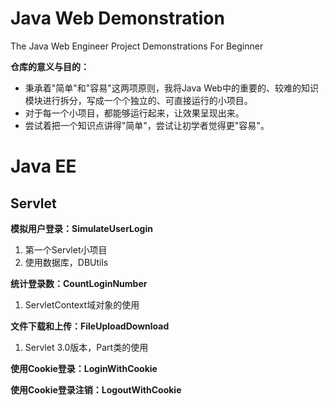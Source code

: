 # Java Web Demonstration
The Java Web Engineer Project Demonstrations For Beginner



**仓库的意义与目的：**

- 秉承着"简单"和"容易"这两项原则，我将Java Web中的重要的、较难的知识模块进行拆分，写成一个个独立的、可直接运行的小项目。
- 对于每一个小项目，都能够运行起来，让效果呈现出来。
- 尝试着把一个知识点讲得"简单"，尝试让初学者觉得更"容易"。



# Java EE



## Servlet

**模拟用户登录：SimulateUserLogin**

1. 第一个Servlet小项目
2. 使用数据库，DBUtils



**统计登录数：CountLoginNumber**

1. ServletContext域对象的使用



**文件下载和上传：FileUploadDownload**

1. Servlet 3.0版本，Part类的使用



**使用Cookie登录：LoginWithCookie**

**使用Cookie登录注销：LogoutWithCookie**